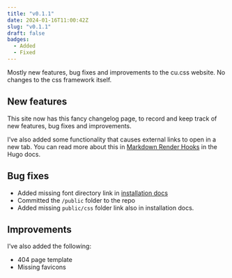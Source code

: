 ```yaml
---
title: "v0.1.1"
date: 2024-01-16T11:00:42Z
slug: "v0.1.1"
draft: false
badges: 
  - Added
  - Fixed
---
```


Mostly new features, bug fixes and improvements to the cu.css website. No changes to the css framework itself.

## New features

This site now has this fancy changelog page, to record and keep track of new features, bug fixes and improvements. 

I’ve also added some functionality that causes external links to open in a new tab. You can read more about this in [Markdown Render Hooks](https://gohugo.io/templates/render-hooks/) in the Hugo docs.

## Bug fixes

- Added missing font directory link in [installation docs](/getting-started/)
- Committed the `/public` folder to the repo
- Added missing `public/css` folder link also in installation docs.

## Improvements

I’ve also added the following:

- 404 page template
- Missing favicons 